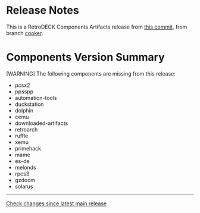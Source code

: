 # Release Notes
This is a RetroDECK Components Artifacts release from [this commit](https://github.com/RetroDECK/components/commit/273b7261ed5afd193cf08716ae5ef754075bff59), from branch [cooker](https://github.com/RetroDECK/RetroDECK/tree/feat/cooker).

# Components Version Summary


[WARNING] The following components are missing from this release:
- pcsx2
- ppsspp
- automation-tools
- duckstation
- dolphin
- cemu
- downloaded-artifacts
- retroarch
- ruffle
- xemu
- primehack
- mame
- es-de
- melonds
- rpcs3
- gzdoom
- solarus


---

[Check changes since latest main release](https://github.com/RetroDECK/components/compare/main...273b7261ed5afd193cf08716ae5ef754075bff59)

